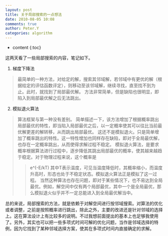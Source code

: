 ```yaml
---
layout: post
title: 关于局部搜索的一点想法
date: 2010-08-05 10:08
comments: true
author: Peter.Y
categories: algorithm
---
```


* content
{:toc}


这两天看了一些局部搜索的内容，笔记如下。

1. 梯度下降法
>最简单的一种方法，对给定的解，搜索其邻域解，若邻域中有更优的解（根据给定的评估函数评定），则移动至该邻域解，继续寻找，直至找不到为止。此时，就找到了局部最优解。
>方法非常简单，但是缺陷也很明显，即陷入到局部最优解之后无法跳出。

2. 模拟退火算法
>算法框架与第一种没有差别。
>简单描述一下，该方法增加了根据概率跳出局部最优的特性，即当陷入局部最优之后，以一定概率使其可以往比当前最优解更差的解转移，从而跳出局部最优。
>这还不是模拟退火。只是简单增加了概率跳出的特性。这一特性增加也同样存在缺陷，即对于全局最优解，也存在一定概率跳出，从而使得求解过程不稳定。
>模拟退火算法，是要求概率根据算法进行过程中，逐步降低其跳出局部最优的概率，使其越来越趋于稳定。对于物理过程来说，这个概率是
>>e^(-E/kT)
>其中T表示温度，可见当温度降低时，其概率缩小，而温度升高时，形态也处于不稳定状态。模拟退火算法正是模拟了这一过程。
>当然这种算法也存在问题，即对于某些情况下，也不易达到全局最优。例如，解空间中仅有两个局部最优，其中一个是全局最优，那么模拟退火似乎并不一定总能进入到全局最优解当中。
 
总的来说，局部搜索的方法，就是依赖于对解空间进行按邻域搜索。对算法的优化或者调整，之前是按照概率进行跳出，除此之外，主要的改进还是针对邻域的选择上。这在算法设计上有比较多的说明。不过我想前面提出的基本上也足够我使用了。另外，其实也可以把一些多项式时间可解的优化问题，当作是邻域选择的特例，因为它找到了某种邻域选择方案，使其在多项式时间内直接确定的求解。
